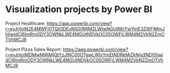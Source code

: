 # Visualization projects by Power BI

Project Healthcare: https://app.powerbi.com/view?r=eyJrIjoiN2E4MWFlOTQtODEyNS00MjM2LWIwNGUtMzYwYmE3ZWFjMmJhIiwidCI6ImRmODY3OWNkLWE4MGUtNDVkOC05OWFjLWM4M2VkN2ZmOTVhMCJ9

Project Pizza Sales Report: https://app.powerbi.com/view?r=eyJrIjoiMDMwMjRjMjQtYzJlNC00OTgwLWIxYmEtNDRkMjZkNjg3NDI0IiwidCI6ImRmODY3OWNkLWE4MGUtNDVkOC05OWFjLWM4M2VkN2ZmOTVhMCJ9
